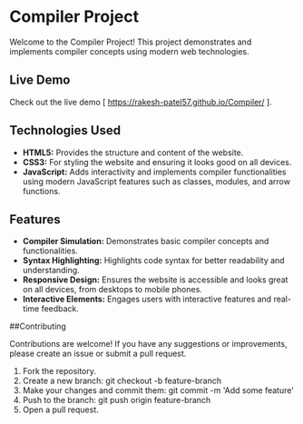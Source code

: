 # Compiler Project

Welcome to the Compiler Project! This project demonstrates and implements compiler concepts using modern web technologies.

## Live Demo

Check out the live demo [ https://rakesh-patel57.github.io/Compiler/ ].

## Technologies Used

- **HTML5:** Provides the structure and content of the website.
- **CSS3:** For styling the website and ensuring it looks good on all devices.
- **JavaScript:** Adds interactivity and implements compiler functionalities using modern JavaScript features such as classes, modules, and arrow functions.

## Features

- **Compiler Simulation:** Demonstrates basic compiler concepts and functionalities.
- **Syntax Highlighting:** Highlights code syntax for better readability and understanding.
- **Responsive Design:** Ensures the website is accessible and looks great on all devices, from desktops to mobile phones.
- **Interactive Elements:** Engages users with interactive features and real-time feedback.

##Contributing

Contributions are welcome! If you have any suggestions or improvements, please create an issue or submit a pull request.

1. Fork the repository.
2. Create a new branch: git checkout -b feature-branch
3. Make your changes and commit them: git commit -m 'Add some feature'
4. Push to the branch: git push origin feature-branch
5. Open a pull request.

